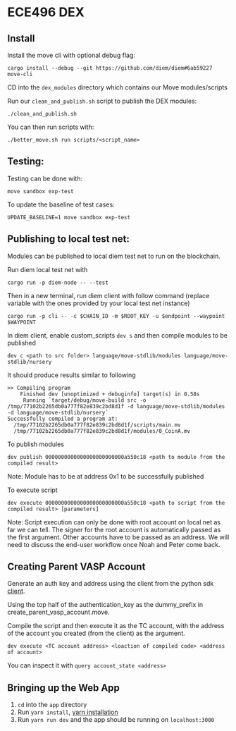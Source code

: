 # ECE496 DEX

## Install

Install the move cli with optional debug flag:
```
cargo install --debug --git https://github.com/diem/diem#6ab59227 move-cli
```
CD into the `dex_modules` directory which contains our Move modules/scripts

Run our `clean_and_publish.sh` script to publish the DEX modules:
```
./clean_and_publish.sh
```
You can then run scripts with:
```
./better_move.sh run scripts/<script_name>
```

## Testing:
Testing can be done with:
```
move sandbox exp-test
```

To update the baseline of test cases:
```
UPDATE_BASELINE=1 move sandbox exp-test
```

## Publishing to local test net:
Modules can be published to local diem test net to run on the blockchain.

Run diem local test net with 
```
cargo run -p diem-node -- --test
```

Then in a new terminal, run diem client with follow command (replace variable with the ones provided by your local test net instance)
```
cargo run -p cli -- -c $CHAIN_ID -m $ROOT_KEY -u $endpoint --waypoint $WAYPOINT
```

In diem client, enable custom_scripts `dev s` and then compile modules to be published
```
dev c <path to src folder> language/move-stdlib/modules language/move-stdlib/nursery
```
It should produce results similar to following
```
>> Compiling program
    Finished dev [unoptimized + debuginfo] target(s) in 0.58s
     Running `target/debug/move-build src -o /tmp/77102b2265db0a777f82e839c2bd8d1f -d language/move-stdlib/modules -d language/move-stdlib/nursery`
Successfully compiled a program at:
  /tmp/77102b2265db0a777f82e839c2bd8d1f/scripts/main.mv
  /tmp/77102b2265db0a777f82e839c2bd8d1f/modules/0_CoinA.mv
```

To publish modules
```
dev publish 0000000000000000000000000a550c18 <path to module from the compiled result>
```
Note: Module has to be at address 0x1 to be successfully published 

To execute script
```
dev execute 0000000000000000000000000a550c18 <path to script from the compiled result> [parameters]
```
Note: Script execution can only be done with root account on local net as far we can tell. The signer for the root account is automatically passed as the first argument. Other accounts have to be passed as an address. We will need to discuss the end-user workflow once Noah and Peter come back. 


## Creating Parent VASP Account

Generate an auth key and address using the client from the python sdk [client](https://github.com/diem/my-first-client/tree/master/python/src).

Using the top half of the authentication_key as the dummy_prefix in create_parent_vasp_account.move.

Compile the script and then execute it as the TC account, with the address of the account you created (from the client) as the argument.
```
dev execute <TC account address> <loaction of compiled code> <address of account>
```

You can inspect it with `query account_state <address>`


## Bringing up the Web App

1. `cd` into the `app` directory
2. Run `yarn install`, [yarn installation](https://classic.yarnpkg.com/lang/en/docs/install/#debian-stable)
3. Run `yarn run dev` and the app should be running on `localhost:3000`